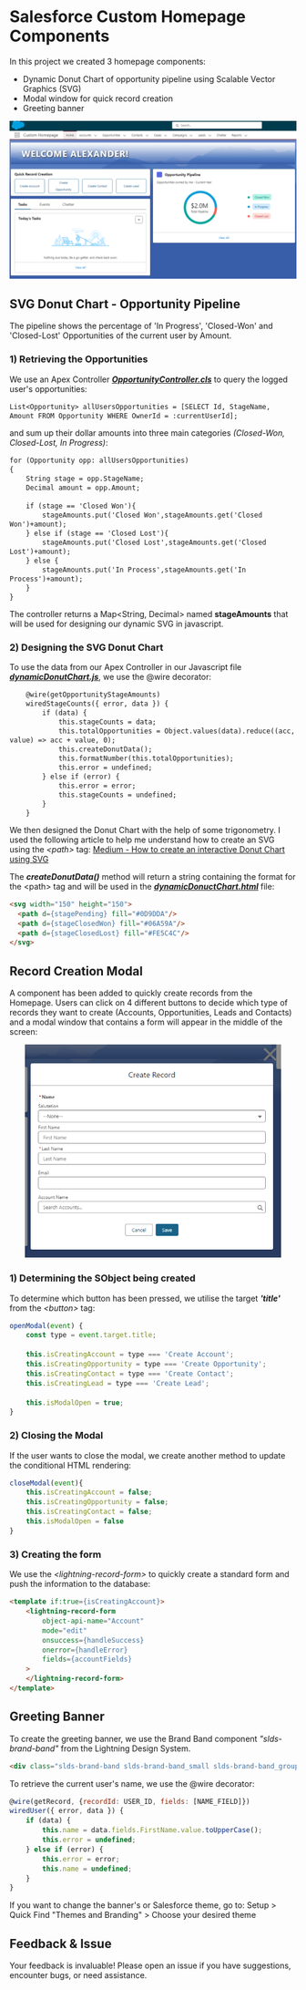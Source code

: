 # Salesforce Custom Homepage Components

In this project we created 3 homepage components:
- Dynamic Donut Chart of opportunity pipeline using Scalable Vector Graphics (SVG)
- Modal window for quick record creation
- Greeting banner
  
![HomePage Components](https://github.com/AlexanderTF/salesforce-homepage/blob/main/images/Salesforce%20homepage%20Screenshot.png)

## SVG Donut Chart - Opportunity Pipeline

The pipeline shows the percentage of 'In Progress', 'Closed-Won' and 'Closed-Lost' Opportunities of the current user by Amount.

### 1) Retrieving the Opportunities

We use an Apex Controller [***OpportunityController.cls***](https://github.com/AlexanderTF/salesforce-homepage/blob/main/force-app/main/default/classes/OpportunityController.cls) to query the logged user's opportunities:
```apex
List<Opportunity> allUsersOpportunities = [SELECT Id, StageName, Amount FROM Opportunity WHERE OwnerId = :currentUserId];
```
and sum up their dollar amounts into three main categories *(Closed-Won, Closed-Lost, In Progress)*:
```apex
for (Opportunity opp: allUsersOpportunities)
{
    String stage = opp.StageName;
    Decimal amount = opp.Amount;

    if (stage == 'Closed Won'){
        stageAmounts.put('Closed Won',stageAmounts.get('Closed Won')+amount);
    } else if (stage == 'Closed Lost'){
        stageAmounts.put('Closed Lost',stageAmounts.get('Closed Lost')+amount);
    } else {
        stageAmounts.put('In Process',stageAmounts.get('In Process')+amount);
    }
}
```
The controller returns a Map<String, Decimal> named **stageAmounts** that will be used for designing our dynamic SVG in javascript.

### 2) Designing the SVG Donut Chart

To use the data from our Apex Controller in our Javascript file [***dynamicDonutChart.js***](https://github.com/AlexanderTF/salesforce-homepage/blob/main/force-app/main/default/lwc/dynamicDonutChart/dynamicDonutChart.js), we use the @wire decorator:
```apex
    @wire(getOpportunityStageAmounts)
    wiredStageCounts({ error, data }) {
        if (data) {
            this.stageCounts = data;
            this.totalOpportunities = Object.values(data).reduce((acc, value) => acc + value, 0);
            this.createDonutData();
            this.formatNumber(this.totalOpportunities);
            this.error = undefined;
        } else if (error) {
            this.error = error;
            this.stageCounts = undefined;
        }
    }
```
We then designed the Donut Chart with the help of some trigonometry. I used the following article to help me understand how to create an SVG using the *\<path\>* tag:
[Medium - How to create an interactive Donut Chart using SVG](https://medium.com/@theAngularGuy/how-to-create-an-interactive-donut-chart-using-svg-107cbf0b5b6)

The ***createDonutData()*** method will return a string containing the format for the \<path\> tag and will be used in the [***dynamicDonuctChart.html***](https://github.com/AlexanderTF/salesforce-homepage/blob/main/force-app/main/default/lwc/dynamicDonutChart/dynamicDonutChart.html) file:
```html
<svg width="150" height="150">
  <path d={stagePending} fill="#0D9DDA"/>
  <path d={stageClosedWon} fill="#06A59A"/>
  <path d={stageClosedLost} fill="#FE5C4C"/>
</svg>
```

## Record Creation Modal

A component has been added to quickly create records from the Homepage. Users can click on 4 different buttons to decide which type of records they want to create (Accounts, Opportunities, Leads and Contacts) and a modal window that contains a form will appear in the middle of the screen:
<p align="center">
  <img src="images/salesforce homepage modal screenshot.png" width="450" title="Modal example to create a new contact">
</p>

### 1) Determining the SObject being created
To determine which button has been pressed, we utilise the target ***'title'*** from the *\<button\>* tag:
```javascript
openModal(event) {
    const type = event.target.title;

    this.isCreatingAccount = type === 'Create Account';
    this.isCreatingOpportunity = type === 'Create Opportunity';
    this.isCreatingContact = type === 'Create Contact';
    this.isCreatingLead = type === 'Create Lead';

    this.isModalOpen = true;
}
```

### 2) Closing the Modal
If the user wants to close the modal, we create another method to update the conditional HTML rendering:
```javascript
closeModal(event){
    this.isCreatingAccount = false;
    this.isCreatingOpportunity = false;
    this.isCreatingContact = false;
    this.isModalOpen = false
}
```

### 3) Creating the form
We use the *\<lightning-record-form\>* to quickly create a standard form and push the information to the database:
```html
<template if:true={isCreatingAccount}>
    <lightning-record-form
        object-api-name="Account"
        mode="edit"
        onsuccess={handleSuccess}
        onerror={handleError}
        fields={accountFields}
    >
    </lightning-record-form>
</template>
```

## Greeting Banner
To create the greeting banner, we use the Brand Band component *"slds-brand-band"* from the Lightning Design System.
```HTML
<div class="slds-brand-band slds-brand-band_small slds-brand-band_group">
```
To retrieve the current user's name, we use the @wire decorator:
```javascript
@wire(getRecord, {recordId: USER_ID, fields: [NAME_FIELD]}) 
wiredUser({ error, data }) {
    if (data) {
        this.name = data.fields.FirstName.value.toUpperCase();
        this.error = undefined;
    } else if (error) {
        this.error = error;
        this.name = undefined;
    }
}
```
If you want to change the banner's or Salesforce theme, go to:
Setup > Quick Find "Themes and Branding" > Choose your desired theme

## Feedback & Issue
Your feedback is invaluable! Please open an issue if you have suggestions, encounter bugs, or need assistance.
